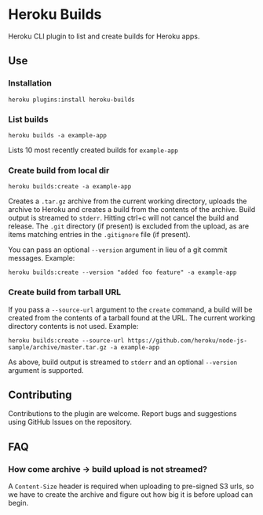 # Heroku Builds

Heroku CLI plugin to list and create builds for Heroku apps.

## Use

### Installation

    heroku plugins:install heroku-builds

### List builds

    heroku builds -a example-app

Lists 10 most recently created builds for `example-app`

### Create build from local dir

    heroku builds:create -a example-app

Creates a `.tar.gz` archive from the current working directory, uploads the archive to Heroku and creates a build from the contents of the archive. Build output is streamed to `stderr`. Hitting ctrl+c will not cancel the build and release. The `.git` directory (if present) is excluded from the upload, as are items matching entries in the `.gitignore` file (if present).

You can pass an optional `--version` argument in lieu of a git commit messages. Example:

    heroku builds:create --version "added foo feature" -a example-app

### Create build from tarball URL

If you pass a `--source-url` argument to the `create` command, a build will be created from the contents of a tarball found at the URL. The current working directory contents is not used. Example:

    heroku builds:create --source-url https://github.com/heroku/node-js-sample/archive/master.tar.gz -a example-app

As above, build output is streamed to `stderr` and an optional `--version` argument is supported.

## Contributing

Contributions to the plugin are welcome. Report bugs and suggestions using GitHub Issues on the repository.

## FAQ

### How come archive -> build upload is not streamed?

A `Content-Size` header is required when uploading to pre-signed S3 urls, so we have to create the archive and figure out how big it is before upload can begin.
